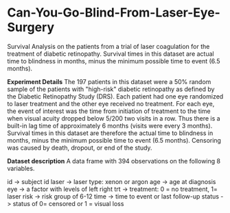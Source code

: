 # Can-You-Go-Blind-From-Laser-Eye-Surgery
Survival Analysis on the patients from a trial of laser coagulation for the treatment of diabetic retinopathy. Survival times in this dataset are actual time to blindness in months, minus the minimum possible time to event (6.5 months).

**Experiment Details**
The 197 patients in this dataset were a 50% random sample of the patients with "high-risk" diabetic
retinopathy as defined by the Diabetic Retinopathy Study (DRS). Each patient had one eye randomized to laser treatment and the other eye received no treatment. For each eye, the event of interest was the time from initiation of treatment to the time when visual acuity dropped below 5/200 two visits in a row. Thus there is a built-in lag time of approximately 6 months (visits were every 3 months). Survival times in this dataset are therefore the actual time to blindness in months, minus
the minimum possible time to event (6.5 months). Censoring was caused by death, dropout, or end of the study.

**Dataset description**
A data frame with 394 observations on the following 8 variables.

id -> subject id
laser -> laser type: xenon or argon
age -> age at diagnosis
eye -> a factor with levels of left right
trt -> treatment: 0 = no treatment, 1= laser
risk -> risk group of 6-12
time -> time to event or last follow-up
status -> status of 0= censored or 1 = visual loss



